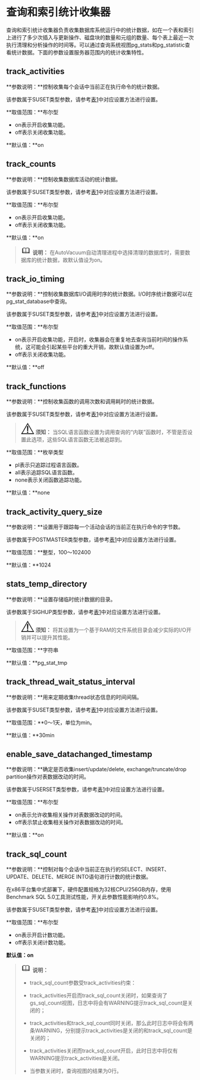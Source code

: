 # 查询和索引统计收集器

查询和索引统计收集器负责收集数据库系统运行中的统计数据，如在一个表和索引上进行了多少次插入与更新操作、磁盘块的数量和元组的数量、每个表上最近一次执行清理和分析操作的时间等。可以通过查询系统视图pg\_stats和pg\_statistic查看统计数据。下面的参数设置服务器范围内的统计收集特性。

## track\_activities<a name="zh-cn_topic_0283136895_zh-cn_topic_0237124727_zh-cn_topic_0059779313_s7ae1b39207b14bb697df6bd9ee91e54b"></a>

**参数说明：**控制收集每个会话中当前正在执行命令的统计数据。

该参数属于SUSET类型参数，请参考[表1](重设参数.md#zh-cn_topic_0237121562_zh-cn_topic_0059777490_t91a6f212010f4503b24d7943aed6d846)中对应设置方法进行设置。

**取值范围：**布尔型

-   on表示开启收集功能。
-   off表示关闭收集功能。

**默认值：**on

## track\_counts<a name="zh-cn_topic_0283136895_zh-cn_topic_0237124727_zh-cn_topic_0059779313_s3f4fb0b1004041f69e1454c701952411"></a>

**参数说明：**控制收集数据库活动的统计数据。

该参数属于SUSET类型参数，请参考[表1](重设参数.md#zh-cn_topic_0237121562_zh-cn_topic_0059777490_t91a6f212010f4503b24d7943aed6d846)中对应设置方法进行设置。

**取值范围：**布尔型

-   on表示开启收集功能。
-   off表示关闭收集功能。

**默认值：**on

>![](public_sys-resources/icon-note.png) **说明：** 
>在AutoVacuum自动清理进程中选择清理的数据库时，需要数据库的统计数据，故默认值设为on。

## track\_io\_timing<a name="zh-cn_topic_0283136895_zh-cn_topic_0237124727_zh-cn_topic_0059779313_s1d78f16061f74c30a6459c7be772f86d"></a>

**参数说明：**控制收集数据库I/O调用时序的统计数据。I/O时序统计数据可以在pg\_stat\_database中查询。

该参数属于SUSET类型参数，请参考[表1](重设参数.md#zh-cn_topic_0237121562_zh-cn_topic_0059777490_t91a6f212010f4503b24d7943aed6d846)中对应设置方法进行设置。

**取值范围：**布尔型

-   on表示开启收集功能，开启时，收集器会在重复地去查询当前时间的操作系统，这可能会引起某些平台的重大开销，故默认值设置为off。
-   off表示关闭收集功能。

**默认值：**off

## track\_functions<a name="zh-cn_topic_0283136895_zh-cn_topic_0237124727_zh-cn_topic_0059779313_s4088de04d7354ed4aaf8a8829340b952"></a>

**参数说明：**控制收集函数的调用次数和调用耗时的统计数据。

该参数属于SUSET类型参数，请参考[表1](重设参数.md#zh-cn_topic_0237121562_zh-cn_topic_0059777490_t91a6f212010f4503b24d7943aed6d846)中对应设置方法进行设置。

>![](public_sys-resources/icon-notice.png) **须知：** 
>当SQL语言函数设置为调用查询的“内联”函数时，不管是否设置此选项，这些SQL语言函数无法被追踪到。

**取值范围：**枚举类型

-   pl表示只追踪过程语言函数。
-   all表示追踪SQL语言函数。
-   none表示关闭函数追踪功能。

**默认值：**none

## track\_activity\_query\_size<a name="zh-cn_topic_0283136895_zh-cn_topic_0237124727_zh-cn_topic_0059779313_sb3bdc911af0447d8aee56e6200ef505e"></a>

**参数说明：**设置用于跟踪每一个活动会话的当前正在执行命令的字节数。

该参数属于POSTMASTER类型参数，请参考[表1](重设参数.md#zh-cn_topic_0237121562_zh-cn_topic_0059777490_t91a6f212010f4503b24d7943aed6d846)中对应设置方法进行设置。

**取值范围：**整型，100～102400

**默认值：**1024

## stats\_temp\_directory<a name="zh-cn_topic_0283136895_zh-cn_topic_0237124727_zh-cn_topic_0059779313_sdeb1e45821844e389d3045f40f8ac427"></a>

**参数说明：**设置存储临时统计数据的目录。

该参数属于SIGHUP类型参数，请参考[表1](重设参数.md#zh-cn_topic_0237121562_zh-cn_topic_0059777490_t91a6f212010f4503b24d7943aed6d846)中对应设置方法进行设置。

>![](public_sys-resources/icon-notice.png) **须知：** 
>将其设置为一个基于RAM的文件系统目录会减少实际的I/O开销并可以提升其性能。

**取值范围：**字符串

**默认值：**pg\_stat\_tmp

## track\_thread\_wait\_status\_interval<a name="zh-cn_topic_0283136895_zh-cn_topic_0237124727_zh-cn_topic_0059779313_sfbda1f47f4054e80b4e8624bd56c448b"></a>

**参数说明：**用来定期收集thread状态信息的时间间隔。

该参数属于SUSET类型参数，请参考[表1](重设参数.md#zh-cn_topic_0237121562_zh-cn_topic_0059777490_t91a6f212010f4503b24d7943aed6d846)中对应设置方法进行设置。

**取值范围：**0～1天，单位为min。

**默认值：**30min

## enable\_save\_datachanged\_timestamp<a name="zh-cn_topic_0283136895_zh-cn_topic_0237124727_section05051855154013"></a>

**参数说明：**确定是否收集insert/update/delete, exchange/truncate/drop partition操作对表数据改动的时间。

该参数属于USERSET类型参数，请参考[表1](重设参数.md#zh-cn_topic_0237121562_zh-cn_topic_0059777490_t91a6f212010f4503b24d7943aed6d846)中对应设置方法进行设置。

**取值范围：**布尔型

-   on表示允许收集相关操作对表数据改动的时间。
-   off表示禁止收集相关操作对表数据改动的时间。

**默认值：**on


## track\_sql\_count<a name="zh-cn_topic_0283136895_zh-cn_topic_0237124727_section6524929122813"></a>

**参数说明：**控制对每个会话中当前正在执行的SELECT、INSERT、UPDATE、DELETE、MERGE INTO语句进行计数的统计数据。

在x86平台集中式部署下，硬件配置规格为32核CPU/256GB内存，使用Benchmark SQL 5.0工具测试性能，开关此参数性能影响约0.8%。

该参数属于SUSET类型参数，请参考[表1](重设参数.md#zh-cn_topic_0237121562_zh-cn_topic_0059777490_t91a6f212010f4503b24d7943aed6d846)中对应设置方法进行设置。

**取值范围：**布尔型

-   on表示开启计数功能。
-   off表示关闭计数功能。

**默认值：on**

>![](public_sys-resources/icon-note.png) **说明：** 
>
>-   track\_sql\_count参数受track\_activities约束：
>
>    -   track\_activities开启而track\_sql\_count关闭时，如果查询了gs\_sql\_count视图，日志中将会有WARNING提示track\_sql\_count是关闭的；
>
>    -   track\_activities和track\_sql\_count同时关闭，那么此时日志中将会有两条WARNING，分别提示track\_activities是关闭的和track\_sql\_count是关闭的；
>
>    -   track\_activities关闭而track\_sql\_count开启，此时日志中将仅有WARNING提示track\_activities是关闭。
>
>-   当参数关闭时，查询视图的结果为0行。

